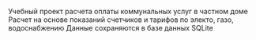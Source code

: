 Учебный проект расчета оплаты коммунальных услуг в частном доме
Расчет на основе показаний счетчиков и тарифов по электо, газо, водоснабжению
Данные сохраняются в базе данных SQLite
